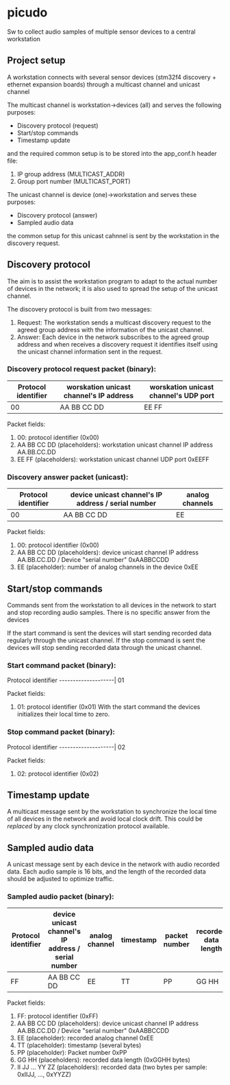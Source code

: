# picudo
Sw to collect audio samples of multiple sensor devices to a central workstation

## Project setup
A workstation connects with several sensor devices (stm32f4 discovery + ethernet expansion boards) through a multicast channel and unicast channel

The multicast channel is workstation->devices (all) and serves the following purposes:
* Discovery protocol (request)
* Start/stop commands
* Timestamp update

and the required common setup is to be stored into the app_conf.h header file:
1. IP group address (MULTICAST_ADDR)
2. Group port number (MULTICAST_PORT)

The unicast channel is device (one)->workstation and serves these purposes:
* Discovery protocol (answer)
* Sampled audio data

the common setup for this unicast cahnnel is sent by the workstation in the discovery request.

## Discovery protocol
The aim is to assist the workstation program to adapt to the actual number of devices in the network; it is also used to spread the setup of the unicast channel.

The discovery protocol is built from two messages:
1. Request: The workstation sends a multicast discovery request to the agreed group address with the information of the unicast channel.
2. Answer: Each device in the network subscribes to the agreed group address and when receives a discovery request it identifies itself using the unicast channel information sent in the request.

### Discovery protocol request packet (binary):
Protocol identifier | worskation unicast channel's IP address | worskation unicast channel's UDP port
--------------------|-----------------------------------------|--------------------------------------
00 | AA BB CC DD | EE FF

Packet fields:
1. 00: protocol identifier (0x00)
2. AA BB CC DD (placeholders): workstation unicast channel IP address AA.BB.CC.DD
3. EE FF (placeholders): workstation unicast channel UDP port 0xEEFF

### Discovery answer packet (unicast):
Protocol identifier | device unicast channel's IP address / serial number | analog channels
--------------------|-----------------------------------------------------|----------------
00 | AA BB CC DD | EE

Packet fields:
1. 00: protocol identifier (0x00)
2. AA BB CC DD (placeholders): device unicast channel IP address AA.BB.CC.DD / Device "serial number" 0xAABBCCDD
3. EE (placeholder): number of analog channels in the device 0xEE

## Start/stop commands
Commands sent from the workstation to all devices in the network to start and stop recording audio samples. There is no specific answer from the devices

If the start command is sent the devices will start sending recorded data regularly through the unicast channel.
If the stop command is sent the devices will stop sending recorded data through the unicast channel.

### Start command packet (binary):
Protocol identifier 
--------------------|
01        

Packet fields:
1. 01: protocol identifier (0x01)
With the start command the devices initializes their local time to zero.

### Stop command packet (binary):
Protocol identifier 
--------------------|
02        

Packet fields:
1. 02: protocol identifier (0x02)

## Timestamp update
A multicast message sent by the workstation to synchronize the local time of all devices in the network and avoid local clock drift.
This could be *replaced* by any clock synchronization protocol available.

## Sampled audio data
A unicast message sent by each device in the network with audio recorded data.
Each audio sample is 16 bits, and the length of the recorded data should be adjusted to optimize traffic.

### Sampled audio packet (binary):
Protocol identifier | device unicast channel's IP address / serial number | analog channel | timestamp | packet number | recorded data length | recorded data
--------------------|-----------------------------------------------------|----------------|-----------|---------------|---------------------|---------------|
FF | AA BB CC DD | EE | TT | PP | GG HH | II JJ ... YY ZZ

Packet fields:
1. FF: protocol identifier (0xFF)
2. AA BB CC DD (placeholders): device unicast channel IP address AA.BB.CC.DD / Device "serial number" 0xAABBCCDD
3. EE (placeholder): recorded analog channel 0xEE
4. TT (placeholder): timestamp (several bytes)
5. PP (placeholder): Packet number 0xPP
6. GG HH (placeholders): recorded data length (0xGGHH bytes)
7. II JJ ... YY ZZ (placeholders): recorded data (two bytes per sample: 0xIIJJ, ..., 0xYYZZ)

